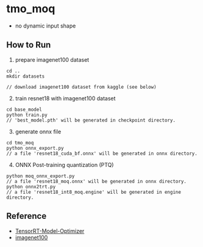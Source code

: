 # tmo_moq

- no dynamic input shape

## How to Run

1. prepare imagenet100 dataset

```
cd ..
mkdir datasets

// download imagenet100 dataset from kaggle (see below)
```

2. train resnet18 with imagenet100 dataset

```
cd base_model
python train.py
// 'best_model.pth' will be generated in checkpoint directory.
```

3. generate onnx file

```
cd tmo_moq
python onnx_export.py
// a file 'resnet18_cuda_bf.onnx' will be generated in onnx directory.
```

4. ONNX Post-training quantization (PTQ)

```
python moq_onnx_export.py
// a file 'resnet18_moq.onnx' will be generated in onnx directory.
python onnx2trt.py
// a file 'resnet18_int8_moq.engine' will be generated in engine directory.
```

## Reference

- [TensorRT-Model-Optimizer](https://github.com/NVIDIA/TensorRT-Model-Optimizer)
- [imagenet100](https://www.kaggle.com/datasets/ambityga/imagenet100)
